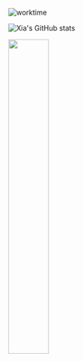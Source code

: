 ![worktime](https://wakatime.com/badge/user/71d3be65-76dd-4761-b0ef-07073364abb9.svg)


![Xia's GitHub stats](https://github-readme-stats.vercel.app/api?username=X1aZhongwen&count_private=true&show_icons=true&theme=tokyonight)


<a href="https://github.com/X1aZhongwen">
  <img  width="40%" src="https://github-readme-stats.vercel.app/api/top-langs/?username=X1aZhongwen&theme=black&hide=glsl,python" />
</a>
